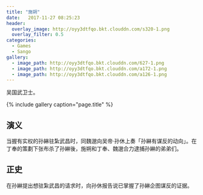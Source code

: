 ```yaml
---
title: "施朔"
date:   2017-11-27 08:25:23
header:
  overlay_image: http://oyy3dtfqo.bkt.clouddn.com/s320-1.png
  overlay_filter: 0.5
categories:
  - Games
  - Sango
gallery:
  - image_path: http://oyy3dtfqo.bkt.clouddn.com/627-1.png
  - image_path: http://oyy3dtfqo.bkt.clouddn.com/a172-1.png
  - image_path: http://oyy3dtfqo.bkt.clouddn.com/a126-1.png
---
```


吴国武卫士。

{% include gallery caption="page.title" %}

## 演义

当握有实权的孙綝驻紮武昌时，同魏邈向吴帝·孙休上奏「孙綝有谋反的动向」。在丁奉的策劃下张布杀了孙綝後，施朔和丁奉、魏邈合力逮捕孙綝的弟弟们。

## 正史

在孙綝提出想驻紮武昌的请求时，向孙休报告说已掌握了孙綝企图谋反的证据。